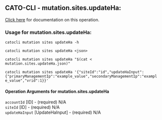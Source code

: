 
## CATO-CLI - mutation.sites.updateHa:
[Click here](https://api.catonetworks.com/documentation/#mutation-mutation.sites.updateHa) for documentation on this operation.

### Usage for mutation.sites.updateHa:

`catocli mutation sites updateHa -h`

`catocli mutation sites updateHa <json>`

`catocli mutation sites updateHa "$(cat < mutation.sites.updateHa.json)"`

`catocli mutation sites updateHa '{"siteId":"id","updateHaInput":{"primaryManagementIp":"example_value","secondaryManagementIp":"example_value","vrid":1}}'`


#### Operation Arguments for mutation.sites.updateHa ####

`accountId` [ID] - (required) N/A    
`siteId` [ID] - (required) N/A    
`updateHaInput` [UpdateHaInput] - (required) N/A    

